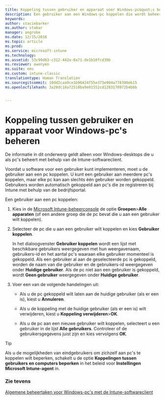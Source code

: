 ```yaml
---
title: Koppeling tussen gebruiker en apparaat voor Windows-pc&quot;s beheren | Microsoft Docs
description: Een gebruiker aan een Windows-pc koppelen die wordt beheerd door Intune.
keywords: 
author: staciebarker
ms.author: stabar
manager: angrobe
ms.date: 12/15/2016
ms.topic: article
ms.prod: 
ms.service: microsoft-intune
ms.technology: 
ms.assetid: 53c99d63-c312-442a-8a71-de1b10fcd39b
ms.reviewer: owenyen
ms.suite: ems
ms.custom: intune-classic
translationtype: Human Translation
ms.sourcegitcommit: 10dd2caa9ce1b96424f55e373e904a778390eb15
ms.openlocfilehash: 3a20dc18a72518ba9e01552cd1283170972b4bbb


---
```


# <a name="manage-user-device-linking-for-windows-pcs"></a>Koppeling tussen gebruiker en apparaat voor Windows-pc's beheren
De informatie in dit onderwerp geldt alleen voor Windows-desktops die u als pc's beheert met behulp van de Intune-softwareclient. 

Voordat u software voor een gebruiker kunt implementeren, moet u de gebruiker aan een pc koppelen. U kunt een gebruiker aan meerdere pc's koppelen, maar elke pc kan aan slechts één gebruiker worden gekoppeld. Gebruikers worden automatisch gekoppeld aan pc's die ze registreren bij Intune met behulp van de bedrijfsportal.

Een gebruiker aan een pc koppelen:

1.  Kies in de [Microsoft Intune-beheerconsole](https://manage.microsoft.com/) de optie **Groepen**&gt;**Alle apparaten** (of een andere groep die de pc bevat die u aan een gebruiker wilt koppelen).

2.  Selecteer de pc die u aan een gebruiker wilt koppelen en kies **Gebruiker koppelen**.

    In het dialoogvenster **Gebruiker koppelen** wordt een lijst met beschikbare gebruikers weergegeven met hun weergavenaam, gebruikers-id en het aantal pc's waaraan elke gebruiker momenteel is gekoppeld. Als een gebruiker al aan de geselecteerde pc is gekoppeld, worden de naam van die gebruiker en de gebruikers-id weergegeven onder **Huidige gebruiker**. Als de pc niet aan een gebruiker is gekoppeld, wordt **Geen gebruiker** weergegeven onder **Huidige gebruiker**.

3.  Voer een van de volgende handelingen uit:

    -   Als u de pc gekoppeld wilt laten aan de huidige gebruiker (als er een is), kiest u **Annuleren**.

    -   Als u de koppeling met de huidige gebruiker (als er een is) wilt verwijderen, kiest u **Koppeling verwijderen**&gt;**OK**.

    -   Als u de pc aan een nieuwe gebruiker wilt koppelen, selecteert u een gebruiker in de lijst **Alle gebruikers**. Controleer of de gebruikersgegevens juist zijn en kies vervolgens **OK**.

> [!TIP]
> Als u de mogelijkheden van eindgebruikers om zichzelf aan pc's te koppelen wilt beperken, schakelt u de optie **Koppelingen tussen gebruikers en computers beperken** in het beleid voor **Instellingen Microsoft Intune-agent** in.

### <a name="see-also"></a>Zie tevens

[Algemene beheertaken voor Windows-pc's met de Intune-softwareclient](common-windows-pc-management-tasks-with-the-microsoft-intune-computer-client.md)


<!--HONumber=Dec16_HO3-->


